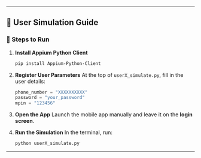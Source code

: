 
---

## 🧪 User Simulation Guide

### 📌 Steps to Run

1. **Install Appium Python Client**

   ```bash
   pip install Appium-Python-Client
   ```

2. **Register User Parameters**
   At the top of `userX_simulate.py`, fill in the user details:

   ```python
   phone_number = "XXXXXXXXXX"
   password = "your_password"
   mpin = "123456"
   ```

3. **Open the App**
   Launch the mobile app manually and leave it on the **login screen**.

4. **Run the Simulation**
   In the terminal, run:

   ```bash
   python userX_simulate.py
   ```

---

